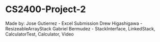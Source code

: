 # CS2400-Project-2

Made by:
Jose Gutierrez - Excel Submission
Drew Higashigawa - ResizeableArrayStack
Gabriel Bermudez - StackInterface, LinkedStack, CalculatorTest, Calculator, Video

